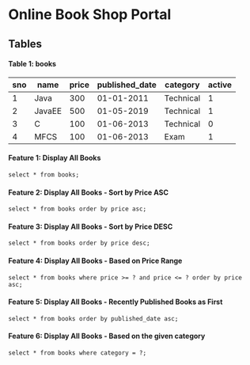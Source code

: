 # Online Book Shop Portal

## Tables

#### Table 1: books

| sno | name | price | published_date | category | active |
| --- | ---  | --- | --- | -- | ---|
| 1 | Java | 300 | 01-01-2011 | Technical | 1 |
| 2 | JavaEE | 500 | 01-05-2019 | Technical | 1 |
| 3 | C | 100 | 01-06-2013 |Technical | 0 |
| 4 | MFCS | 100 | 01-06-2013 | Exam | 1 |

#### Feature 1: Display All Books
`
select * from books;
`

#### Feature 2: Display All Books - Sort by Price ASC
`
select * from books order by price asc;
`

#### Feature 3: Display All Books - Sort by Price DESC
`
select * from books order by price desc;
`

#### Feature 4: Display All Books - Based on Price Range
`
select * from books where price >= ? and price <= ? order by price asc;
`

#### Feature 5: Display All Books - Recently Published Books as First
`
select * from books order by published_date asc;
`

#### Feature 6: Display All Books - Based on the given category
`
select * from books where category = ?;
`
